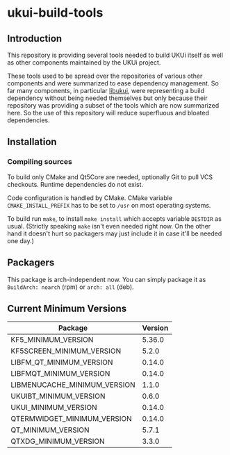 # ukui-build-tools

## Introduction

This repository is providing several tools needed to build UKUi itself as well
as other components maintained by the UKUi project.

These tools used to be spread over the repositories of various other components
and were summarized to ease dependency management. So far many components, in
particular [libukui](https://github.com/ukui/libukui), were representing a build
dependency without being needed themselves but only because their repository was
providing a subset of the tools which are now summarized here. So the use of this
repository will reduce superfluous and bloated dependencies.

## Installation

### Compiling sources

To build only CMake and Qt5Core are needed, optionally Git to pull VCS checkouts.
Runtime dependencies do not exist.

Code configuration is handled by CMake. CMake variable `CMAKE_INSTALL_PREFIX`
has to be set to `/usr` on most operating systems.

To build run `make`, to install `make install` which accepts variable `DESTDIR`
as usual. (Strictly speaking `make` isn't even needed right now. On the other
hand it doesn't hurt so packagers may just include it in case it'll be needed
one day.)

## Packagers

This package is arch-independent now.  You can simply package it as
`BuildArch: noarch` (rpm) or `arch: all` (deb).

## Current Minimum Versions

| Package                      | Version|
|------------------------------|--------|
| KF5_MINIMUM_VERSION          | 5.36.0 |
| KF5SCREEN_MINIMUM_VERSION    | 5.2.0  |
| LIBFM_QT_MINIMUM_VERSION     | 0.14.0 |
| LIBFMQT_MINIMUM_VERSION      | 0.14.0 |
| LIBMENUCACHE_MINIMUM_VERSION | 1.1.0  |
| UKUIBT_MINIMUM_VERSION       | 0.6.0  |
| UKUI_MINIMUM_VERSION         | 0.14.0 |
| QTERMWIDGET_MINIMUM_VERSION  | 0.14.0 |
| QT_MINIMUM_VERSION           | 5.7.1  |
| QTXDG_MINIMUM_VERSION        | 3.3.0  |
